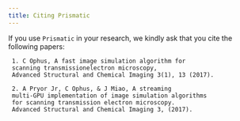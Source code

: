 ```yaml
---
title: Citing Prismatic
---
```




If you use `Prismatic` in your research, we kindly ask that you cite the following papers:

	 1. C Ophus, A fast image simulation algorithm for 
	 scanning transmissionelectron microscopy, 
	 Advanced Structural and Chemical Imaging 3(1), 13 (2017).
	
	 2. A Pryor Jr, C Ophus, & J Miao, A streaming 
	 multi-GPU implementation of image simulation algorithms 
	 for scanning transmission electron microscopy. 
	 Advanced Structural and Chemical Imaging 3, (2017).

